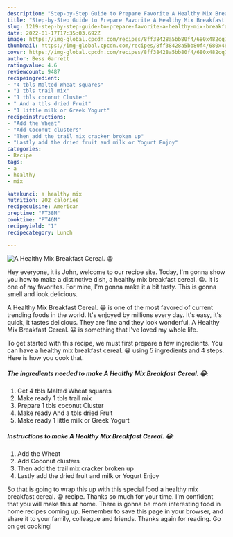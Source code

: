 ```yaml
---
description: "Step-by-Step Guide to Prepare Favorite A Healthy Mix Breakfast Cereal. 😀"
title: "Step-by-Step Guide to Prepare Favorite A Healthy Mix Breakfast Cereal. 😀"
slug: 1219-step-by-step-guide-to-prepare-favorite-a-healthy-mix-breakfast-cereal
date: 2022-01-17T17:35:03.692Z
image: https://img-global.cpcdn.com/recipes/8ff38428a5bb80f4/680x482cq70/a-healthy-mix-breakfast-cereal-recipe-main-photo.jpg
thumbnail: https://img-global.cpcdn.com/recipes/8ff38428a5bb80f4/680x482cq70/a-healthy-mix-breakfast-cereal-recipe-main-photo.jpg
cover: https://img-global.cpcdn.com/recipes/8ff38428a5bb80f4/680x482cq70/a-healthy-mix-breakfast-cereal-recipe-main-photo.jpg
author: Bess Garrett
ratingvalue: 4.6
reviewcount: 9487
recipeingredient:
- "4 tbls Malted Wheat squares"
- "1 tbls trail mix"
- "1 tbls coconut Cluster"
- " And a tbls dried Fruit"
- "1 little milk or Greek Yogurt"
recipeinstructions:
- "Add the Wheat"
- "Add Coconut clusters"
- "Then add the trail mix cracker broken up"
- "Lastly add the dried fruit and milk or Yogurt Enjoy"
categories:
- Recipe
tags:
- a
- healthy
- mix

katakunci: a healthy mix 
nutrition: 202 calories
recipecuisine: American
preptime: "PT38M"
cooktime: "PT46M"
recipeyield: "1"
recipecategory: Lunch

---
```



![A Healthy Mix Breakfast Cereal. 😀](https://img-global.cpcdn.com/recipes/8ff38428a5bb80f4/680x482cq70/a-healthy-mix-breakfast-cereal-recipe-main-photo.jpg)

Hey everyone, it is John, welcome to our recipe site. Today, I'm gonna show you how to make a distinctive dish, a healthy mix breakfast cereal. 😀. It is one of my favorites. For mine, I'm gonna make it a bit tasty. This is gonna smell and look delicious.



A Healthy Mix Breakfast Cereal. 😀 is one of the most favored of current trending foods in the world. It's enjoyed by millions every day. It's easy, it's quick, it tastes delicious. They are fine and they look wonderful. A Healthy Mix Breakfast Cereal. 😀 is something that I've loved my whole life.


To get started with this recipe, we must first prepare a few ingredients. You can have a healthy mix breakfast cereal. 😀 using 5 ingredients and 4 steps. Here is how you cook that.

<!--inarticleads1-->

##### The ingredients needed to make A Healthy Mix Breakfast Cereal. 😀:

1. Get 4 tbls Malted Wheat squares
1. Make ready 1 tbls trail mix
1. Prepare 1 tbls coconut Cluster
1. Make ready  And a tbls dried Fruit
1. Make ready 1 little milk or Greek Yogurt




<!--inarticleads2-->

##### Instructions to make A Healthy Mix Breakfast Cereal. 😀:

1. Add the Wheat
1. Add Coconut clusters
1. Then add the trail mix cracker broken up
1. Lastly add the dried fruit and milk or Yogurt Enjoy




So that is going to wrap this up with this special food a healthy mix breakfast cereal. 😀 recipe. Thanks so much for your time. I'm confident that you will make this at home. There is gonna be more interesting food in home recipes coming up. Remember to save this page in your browser, and share it to your family, colleague and friends. Thanks again for reading. Go on get cooking!
